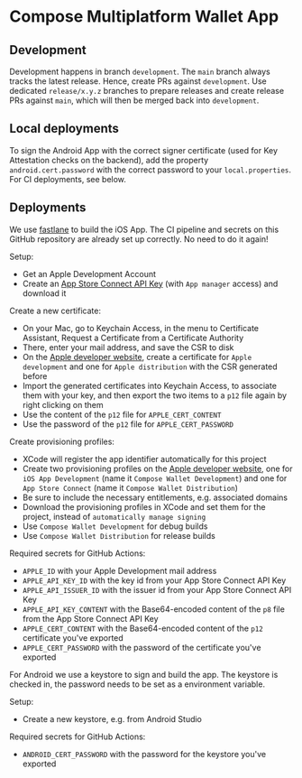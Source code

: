 # Compose Multiplatform Wallet App

## Development

Development happens in branch `development`. The `main` branch always tracks the latest release. Hence, create PRs against `development`. Use dedicated `release/x.y.z` branches to prepare releases and create release PRs against `main`, which will then be merged back into `development`.

## Local deployments

To sign the Android App with the correct signer certificate (used for Key Attestation checks on the backend), add the property `android.cert.password` with the correct password to your `local.properties`. For CI deployments, see below.

## Deployments

We use [fastlane](https://fastlane.tools/) to build the iOS App. The CI pipeline and secrets on this GitHub repository are already set up correctly. No need to do it again!

Setup:
 - Get an Apple Development Account
 - Create an [App Store Connect API Key](https://developer.apple.com/documentation/appstoreconnectapi/creating_api_keys_for_app_store_connect_api) (with `App manager` access) and download it
 
Create a new certificate:
 - On your Mac, go to Keychain Access, in the menu to Certificate Assistant, Request a Certificate from a Certificate Authority
 - There, enter your mail address, and save the CSR to disk
 - On the [Apple developer website](https://developer.apple.com/account/resources/certificates/add), create a certificate for `Apple development` and one for `Apple distribution` with the CSR generated before
 - Import the generated certificates into Keychain Access, to associate them with your key, and then export the two items to a `p12` file again by right clicking on them
 - Use the content of the `p12` file for `APPLE_CERT_CONTENT`
 - Use the password of the `p12` file for `APPLE_CERT_PASSWORD`

Create provisioning profiles:
 - XCode will register the app identifier automatically for this project
 - Create two provisioning profiles on the [Apple developer website](https://developer.apple.com/account/resources/profiles/add), one for `iOS App Development` (name it `Compose Wallet Development`) and one for `App Store Connect` (name it `Compose Wallet Distribution`)
 - Be sure to include the necessary entitlements, e.g. associated domains
 - Download the provisioning profiles in XCode and set them for the project, instead of `automatically manage signing`
 - Use `Compose Wallet Development` for debug builds
 - Use `Compose Wallet Distribution` for release builds

Required secrets for GitHub Actions:
- `APPLE_ID` with your Apple Development mail address
- `APPLE_API_KEY_ID` with the key id from your App Store Connect API Key
- `APPLE_API_ISSUER_ID` with the issuer id from your App Store Connect API Key
- `APPLE_API_KEY_CONTENT` with the Base64-encoded content of the `p8` file from the App Store Connect API Key
- `APPLE_CERT_CONTENT` with the Base64-encoded content of the `p12` certificate you've exported
- `APPLE_CERT_PASSWORD` with the password of the certificate you've exported

For Android we use a keystore to sign and build the app. The keystore is checked in, the password needs to be set as a environment variable.

Setup:
 - Create a new keystore, e.g. from Android Studio

Required secrets for GitHub Actions:
 - `ANDROID_CERT_PASSWORD` with the password for the keystore you've exported
